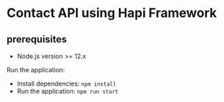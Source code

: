 # Contact API using Hapi Framework

## prerequisites
- Node.js version >= 12.x

Run the application:
- Install dependencies:
``npm install``
- Run the application:
``npm run start``